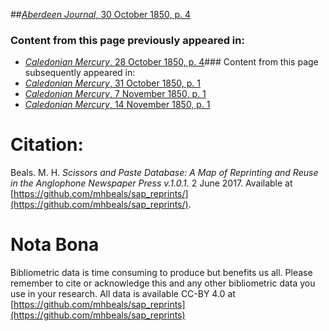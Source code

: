##[*Aberdeen Journal*, 30 October 1850, p. 4](https://mhbeals.github.io/sap_html/Aberdeen-Journal/Aberdeen-Journal-30-October-1850-p-4)

### Content from this page previously appeared in:
+ [*Caledonian Mercury*, 28 October 1850, p. 4](https://mhbeals.github.io/sap_html/Caledonian-Mercury/Caledonian-Mercury-28-October-1850-p-4)### Content from this page subsequently appeared in:
+ [*Caledonian Mercury*, 31 October 1850, p. 1](https://mhbeals.github.io/sap_html/Caledonian-Mercury/Caledonian-Mercury-31-October-1850-p-1)
+ [*Caledonian Mercury*, 7 November 1850, p. 1](https://mhbeals.github.io/sap_html/Caledonian-Mercury/Caledonian-Mercury-7-November-1850-p-1)
+ [*Caledonian Mercury*, 14 November 1850, p. 1](https://mhbeals.github.io/sap_html/Caledonian-Mercury/Caledonian-Mercury-14-November-1850-p-1)
                    
# Citation: 

Beals. M. H. *Scissors and Paste Database: A Map of Reprinting and Reuse in the Anglophone Newspaper Press v.1.0.1.* 2 June 2017. Available at [https://github.com/mhbeals/sap_reprints/](https://github.com/mhbeals/sap_reprints/). 
                    
# Nota Bona

Bibliometric data is time consuming to produce but benefits us all. Please remember to cite or acknowledge this and any other bibliometric data you use in your research. All data is available CC-BY 4.0 at [https://github.com/mhbeals/sap_reprints](https://github.com/mhbeals/sap_reprints)